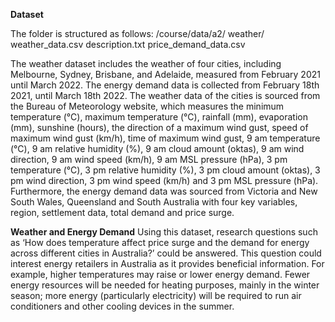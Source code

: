 **Dataset**

The folder is structured as follows:
/course/data/a2/
    weather/
        weather_data.csv
        description.txt
        price_demand_data.csv
        
The weather dataset includes the weather of four cities, including Melbourne, Sydney, Brisbane, and Adelaide, measured from February 2021 until March 2022. The energy demand data is collected from February 18th 2021, until March 18th 2022. The weather data of the cities is sourced from the Bureau of Meteorology website, which measures the minimum temperature (°C), maximum temperature (°C), rainfall (mm), evaporation (mm), sunshine (hours), the direction of a maximum wind gust, speed of maximum wind gust (km/h), time of maximum wind gust, 9 am temperature (°C), 9 am relative humidity (%), 9 am cloud amount (oktas), 9 am wind direction, 9 am wind speed (km/h), 9 am MSL pressure (hPa), 3 pm temperature (°C), 3 pm relative humidity (%), 3 pm cloud amount (oktas), 3 pm wind direction, 3 pm wind speed (km/h) and 3 pm MSL pressure (hPa). Furthermore, the energy demand data was sourced from Victoria and New South Wales, Queensland and South Australia with four key variables, region, settlement data, total demand and price surge.

**Weather and Energy Demand**
Using this dataset, research questions such as ‘How does temperature affect price surge and the demand for energy across different cities in Australia?’ could be answered. This question could interest energy retailers in Australia as it provides beneficial information. For example, higher temperatures may raise or lower energy demand. Fewer energy resources will be needed for heating purposes, mainly in the winter season; more energy (particularly electricity) will be required to run air conditioners and other cooling devices in the summer.

